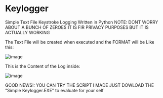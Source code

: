# Keylogger
Simple Text File Keystroke Logging Written in Python
NOTE: DONT WORRY ABOUT A BUNCH OF ZEROES IT IS FIR PRIVACY PURPOSES BUT IT IS ACTUALLY WORKING

The Text File will be created when executed and the FORMAT will be Like this:

![image](https://github.com/dtsiken/Keylogger/assets/101923825/8a3fbbad-d49c-46ff-a627-65faa0c88035)

This is the Content of the Log inside:

![image](https://github.com/dtsiken/Keylogger/assets/101923825/deece16b-c1ee-4332-b378-a067843f0336)


GOOD NEWS!:
YOU CAN TRY THE SCRIPT I MADE JUST DOWLOAD THE "Simple Keylogger.EXE" to evaluate for your self
